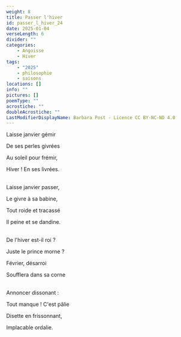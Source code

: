 ```yaml
---
weight: 8
title: Passer l'hiver
id: passer_l_hiver_24
date: 2025-01-04
verseLength: 6
divider: ""
categories:
    - Angoisse
    - Hiver
tags:
    - "2025"
    - philosophie
    - saisons
locations: []
info: ""
pictures: []
poemType: ""
acrostiche: ""
doubleAcrostiche: ""
LastModifierDisplayName: Barbara Post - Licence CC BY-NC-ND 4.0
---
```

Laisse janvier gémir

De ses perles givrées

Au soleil pour frémir,

Hiver ! En ses livrées.

 \
Laisse janvier passer,

Le givre à sa babine,

Tout roide et tracassé

Il peine et se dandine.

 \
De l'hiver est-il roi ?

Juste le prince morne ?

Février, désarroi

Soufflera dans sa corne

 \
Annoncer dissonant :

Tout manque ! C'est pâlie

Disette en frissonnant,

Implacable ordalie.
